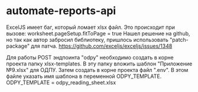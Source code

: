 # automate-reports-api

ExcelJS имеет баг, который ломает xlsx файл. Это происходит при вызове:
worksheet.pageSetup.fitToPage = true
Нашел решение на github, но так как автор забросил библиотеку, пришлось
использовать "patch-package" для патча.
https://github.com/exceljs/exceljs/issues/1348

Для работы POST эндпоинта "odpy" необходимо создать в корне проекта папку xlsx-templates.
В эту папку вложить шаблон "Приложение №9.xlsx" для ОДПУ.
Затем создать в корне проекта файл ".env". В этом файле указать имя шаблона в переменной ODPY_TEMPLATE.
ODPY_TEMPLATE = odpy_reading_sheet.xlsx 

